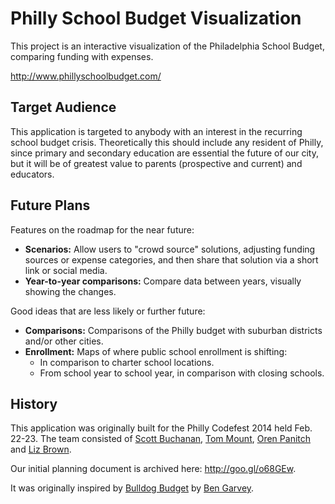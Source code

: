 # Philly School Budget Visualization
This project is an interactive visualization of the Philadelphia School Budget, comparing funding with expenses.

http://www.phillyschoolbudget.com/

## Target Audience
This application is targeted to anybody with an interest in the recurring school budget crisis. Theoretically this should include any resident of Philly, since primary and secondary education are essential the future of our city, but it will be of greatest value to parents (prospective and current) and educators.

## Future Plans
Features on the roadmap for the near future:
* **Scenarios:** Allow users to "crowd source" solutions, adjusting funding sources or expense categories, and then share that solution via a short link or social media.
* **Year-to-year comparisons:** Compare data between years, visually showing the changes.

Good ideas that are less likely or further future: 
* **Comparisons:** Comparisons of the Philly budget with suburban districts and/or other cities.
* **Enrollment:** Maps of where public school enrollment is shifting:
  * In comparison to charter school locations.
  * From school year to school year, in comparison with closing schools.

## History
This application was originally built for the Philly Codefest 2014 held Feb. 22-23. The team consisted of [Scott Buchanan](http://twitter.com/thescottsb), [Tom Mount](http://twitter.com/tmountjr), [Oren Panitch](http://twitter.com/opanitch) and [Liz Brown](http://twitter.com/lizbrownsays).

Our initial planning document is archived here: http://goo.gl/o68GEw.

It was originally inspired by [Bulldog Budget](https://github.com/bengarvey/budget) by [Ben Garvey](http://twitter.com/bengarvey).
